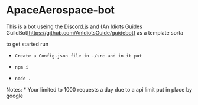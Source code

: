 # ApaceAerospace-bot
This is a bot useing the [Discord.js](https://www.npmjs.com/package/discord.js?source=post_page-----7b5fe27cb6fa----------------------)
and (An Idiots Guides GuildBot[https://github.com/AnIdiotsGuide/guidebot] as a template sorta

to get started run
* `Create a Config.json file in ./src and in it put`

* `npm i`
* `node .`

Notes:
    * Your limited to 1000 requests a day due to a api limit put in place by google
